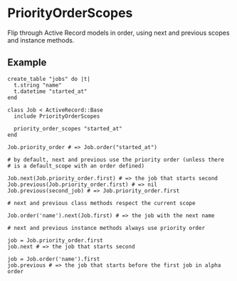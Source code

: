 PriorityOrderScopes
===================

Flip through Active Record models in order, using next and previous scopes and instance methods.

Example
-------

    create_table "jobs" do |t|
      t.string "name"
      t.datetime "started_at"
    end
    
    class Job < ActiveRecord::Base
      include PriorityOrderScopes
      
      priority_order_scopes "started_at"
    end
    
    Job.priority_order # => Job.order("started_at")
    
    # by default, next and previous use the priority order (unless there
    # is a default_scope with an order defined)
    
    Job.next(Job.priority_order.first) # => the job that starts second
    Job.previous(Job.priority_order.first) # => nil
    Job.previous(second_job) # => Job.priority_order.first
    
    # next and previous class methods respect the current scope
    
    Job.order('name').next(Job.first) # => the job with the next name
    
    # next and previous instance methods always use priority order
    
    job = Job.priority_order.first
    job.next # => the job that starts second
    
    job = Job.order('name').first
    job.previous # => the job that starts before the first job in alpha order